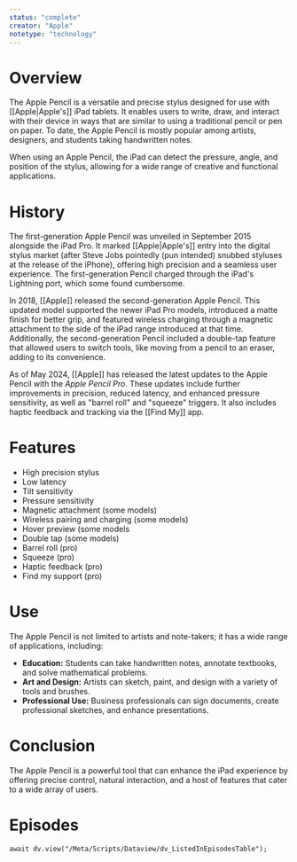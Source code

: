 ```yaml
---
status: "complete"
creator: "Apple"
notetype: "technology"
---
```

# Overview
The Apple Pencil is a versatile and precise stylus designed for use with [[Apple|Apple's]] iPad tablets. It enables users to write, draw, and interact with their device in ways that are similar to using a traditional pencil or pen on paper. To date, the Apple Pencil is mostly popular among artists, designers, and students taking handwritten notes.

When using an Apple Pencil, the iPad can detect the pressure, angle, and position of the stylus, allowing for a wide range of creative and functional applications.

# History
The first-generation Apple Pencil was unveiled in September 2015 alongside the iPad Pro. It marked [[Apple|Apple's]] entry into the digital stylus market (after Steve Jobs pointedly (pun intended) snubbed styluses at the release of the iPhone), offering high precision and a seamless user experience. The first-generation Pencil charged through the iPad's Lightning port, which some found cumbersome.

In 2018, [[Apple]] released the second-generation Apple Pencil. This updated model supported the newer iPad Pro models, introduced a matte finish for better grip, and featured wireless charging through a magnetic attachment to the side of the iPad range introduced at that time. Additionally, the second-generation Pencil included a double-tap feature that allowed users to switch tools, like moving from a pencil to an eraser, adding to its convenience.

As of May 2024, [[Apple]] has released the latest updates to the Apple Pencil with the *Apple Pencil Pro*. These updates include further improvements in precision, reduced latency, and enhanced pressure sensitivity, as well as "barrel roll" and "squeeze" triggers. It also includes haptic feedback and tracking via the [[Find My]] app.

# Features
- High precision stylus
- Low latency
- Tilt sensitivity
- Pressure sensitivity
- Magnetic attachment (some models)
- Wireless pairing and charging (some models)
- Hover preview (some models
- Double tap (some models)
- Barrel roll (pro)
- Squeeze (pro)
- Haptic feedback (pro)
- Find my support (pro)

# Use
The Apple Pencil is not limited to artists and note-takers; it has a wide range of applications, including:

- **Education:** Students can take handwritten notes, annotate textbooks, and solve mathematical problems.
- **Art and Design:** Artists can sketch, paint, and design with a variety of tools and brushes.
- **Professional Use:** Business professionals can sign documents, create professional sketches, and enhance presentations.

# Conclusion
The Apple Pencil is a powerful tool that can enhance the iPad experience by offering precise control, natural interaction, and a host of features that cater to a wide array of users.

# Episodes
```dataviewjs
await dv.view("/Meta/Scripts/Dataview/dv_ListedInEpisodesTable");
```

